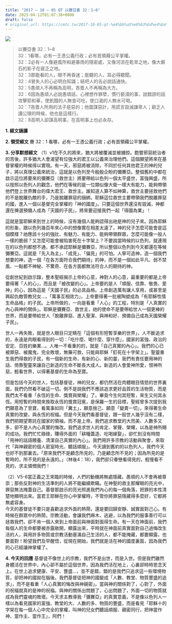 ```yaml
---
title: "2017 – 10 – 05 QT 以賽亞書 32：1~8"
date: 2025-04-12T01:07:38+0800
draft: false
# original_url: https://cmtc.tw/2017-10-05-qt-%e4%bb%a5%e8%b3%bd%e4%ba%9e%e6%9b%b8-32%ef%bc%9a18
---
```


![](/images/qt.jpg)
> 以賽亞書 32：1\~8  
> 32：1看哪，必有一王憑公義行政；必有首領藉公平掌權。  
> 32：2必有一人像避風所和避暴雨的隱密處，又像河流在乾旱之地，像大磐石的影子在疲乏之地。  
> 32：3那能看的人，眼不再昏迷；能聽的人，耳必得聽聞。  
> 32：4冒失人的心必明白知識；結吧人的舌必說話通快。  
> 32：5愚頑人不再稱為高明，吝嗇人不再稱為大方。  
> 32：6因為愚頑人必說愚頑話，心裡想作罪孽，慣行褻瀆的事，說錯謬的話攻擊耶和華，使飢餓的人無食可吃，使口渴的人無水可喝。  
> 32：7吝嗇人所用的法子是惡的；他圖謀惡計，用謊言毀滅謙卑人；窮乏人講公理的時候，他也是這樣行。  
> 32：8高明人卻謀高明事，在高明事上也必永存。

**1. 經文誦讀**

**2. 領受經文**
賽 32：1 看哪，必有一王憑公義行政；必有首領藉公平掌權。

**3. 分享默想經文**
（1）v1在不久的將來，猶大將被覆滅並被擄掠。飽嘗邪惡統治者的苦後，許多猶大人會渴望有位強大的君王以公義來治理他們。這個願望將來在基督掌權的時候得以實現。有一天，邪惡將被消除，不同於任何其他君王的神的兒子，將以真理公義來統治，這就是以色列至今殷殷企盼的彌賽亞。整個舊約中都在啟示這位將要來的彌賽亞（救世主）將要帶給以色列一個太平盛世，富強興盛，所以按照以色列人的觀念，他們在等候的是一位類似像大衛一樣大有能力，能夠帶領他們登上世界舞台的偉大君王、救世主。誰知道人算不如神算，救世主要拯救他們的不是脫離仇敵的手，乃是脫離罪惡的捆綁。耶穌這位救世主要帶領我們脫離罪惡的國，進入一個以基督完全掌權的「神的國度」。只要這個世界還沒有毀滅，神都還在揀選預備人成為「天國的子民」，將來要迎接我們一起「得國為業」！

這就是當耶穌來到世上的時候，沒有幾個人能夠認得出祂是神的兒子來。因為耶穌的形象，跟以色列幾百年來心中的想像實在相差太遠了，神的兒子怎麼可能會是這個模樣？祂應該十分的強壯、有魅力、有能力、能夠帶領群眾，怎麼可能像一般人一樣的脆弱？又怎麼可能會被陷害死在十字架上？不要說當時候的以色列，就連現在的以色列都想不通，都不承認耶穌是彌賽亞，所以整個以色列到今天都還在等候彌賽亞。這就是「先入為主」、「成見」、「偏見」的可怕。人寧可造神，造一個我們想要的神，造一個「在各方面符合我們期待」的神，而不是一個如此平凡、弱不禁風、一點都不神秘、不驚奇、在各方面都無法符合人的期待的神。

從創世紀到啟示錄，整本聖經揭示上帝的心意，神對人的心意，最重要的都是上帝要得著「人的心」，而且是「被改變的心」。上帝要的是人「順服、信靠、敬畏、愛神」的心，因為這是「天國子民」的必具品格。上帝創造萬有讓人享用，或甚至是興起仇敵管教兒女…，「萬事互相效力」，上帝要得著一批被陶塑成為「有耶穌性情生命品格」的子民。上帝所做的，一向是看重「人心」的工程，特別是「人真實的內心與神的關係」。耶穌是彌賽亞、救世主，祂的使命不是要帶給世人一個更棒的世界，而是要帶給世人「脫離罪惡、進入聖潔、與神和好、預備自己成為天國榮耀子民」。

世人一再失敗，就是世人眼目只定睛在「這個有形短暫享樂的世界」，人不斷追求的，永遠是肉眼看得到的一切：「吃什麼、喝什麼、穿什麼」，國家的富強、政治的安定、百姓的樂業…。人唯一不看重的的，就是「自己真實的內心」。我們的心已被罪惡、被魔鬼，完全敗壞，無藥可救，只能與耶穌「釘死在十字架上」。聖靈重生我們得救的子民，有一個新的生命，有新的心、新的靈，我們有責任要用神的話、倚靠聖靈來讓自己新造的生命不斷長大成人。新造的人會愛神所愛，恨神所惡，輕看世界，以得著基督的生命為至寶。

但是包括今天的世人，包括基督徒，神的兒女，都仍然活在肉體眼目情慾的世界裏面，我們仍然看不破這一切。倒不是說我們不應該追求更好品質的生活物質，而是我們太不看重「永恆的生命、獎賞與榮耀」了。畢竟今生何其短暫，來生又何其永恆。用短暫的時間來換取永恆的獎賞冠冕，是保羅一生的目標，聖經曾多次提到我們願意為了至寶，看萬事如同「糞土」，願意捨己、願意「變賣一切」，來得著生命真實的改變，與永恆的祝福。但是今天我們看基督徒，跟一般世人幾乎沒有二樣，我們把期望寄託在國家的領袖，而不是上帝。我們追求教堂的大而美、人數多又多，卻不是人內心真實的悔改。我們追求世人的肯定、掌聲、榮耀，以為是神所賜的成功。我們忙忙碌碌，賺得外面的「耕種蓋造、吃喝嫁娶」，卻忙到沒有時間「用神的話語餵養、清潔自己真實的內心」。我們用許多宗教的活動與聚會，來取代「與神親密的個人密室時光、聽話順服」。今天讀到舊約的以色列人，我們今天也好不到那裏去。「原來我們不是顧念所見的，乃是顧念所不見的；因為所見的是暫時的，所不見的是永遠的。」（林後4：18），我們卻只眷戀看得見的，輕慢看不見的，求主憐憫我們！

（2）V5-6當正義之王來臨的時候，人們的動機將無處隱藏。愚頑的人不會再被尊崇；那些反對神的生活準則的人將不能繼續欺瞞。在神聖的救主那耀眼的亮光中，罪惡無法掩蓋自己。基督那啟示的亮光照進我們內心的每一個角落，把罪的本性清楚地顯明出來。當君王耶穌在你心中掌權時，不管你將罪惡隱藏得多麼好，它都將無處容身。  
今天的基督徒不要只是喜歡追求外面的熱鬧，還是要回歸安靜、誠實面對己心。有時候在群眾中的熱鬧，宗教活動，會讓我們麻木、逃避，以為我們的服事善行可以拯救我們，卻不肯一個人來到上帝面前與神面對面得生命。有一天在神面前，我們每個人的生命都要被赤露敞開，顯露出來，平時就在神面前真實面對自己過悔改生活的人，與用許多物質或宗教活動塞滿自己生活的人，都不能掩藏，都要顯露，也要面對！盼望我們及早醒悟，從現在開始，我們就是活在神的國度裏面，因為我們的心已經讓神掌權了。

**4. 今天的回應**
基督徒不像世上的宗教，我們不是出世，而是入世。但是我們雖然身體活在世界中，內心卻不屬於這個世界，因為我們活在地上，心裏卻時時思念天上。在世上追求健康、平安、豐盛…，並不是錯，錯的是我們只追求這一些環境物質，卻把神的國拋在腦後。我們基督徒把神的國變成「人數、教堂、物質豐盛的追求」，而不是看重「人心真實的悔改與神親密」。當與神的關係對了，心對了，外面的祝福就真的是神的祝福。與神的關係出問題了，心出問題了，外面一切的物質就成為我們靈魂的敗壞。今天求主教導我「彌賽亞」的真實意義，不是像以色列人一樣以為看見國家的富強、教堂的大、人數的多、物質的豐盛，而是看見「耶穌十的字架在每一個人心中完全的掌權，叫神的兒女們聽話順服、親密同行，把神當作神、當作主、當作王」，阿們！
